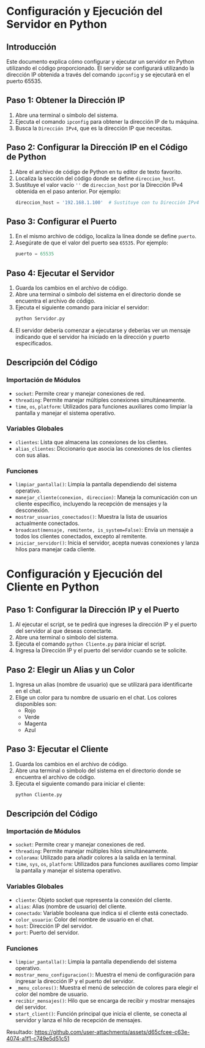 # Configuración y Ejecución del Servidor en Python

## Introducción

Este documento explica cómo configurar y ejecutar un servidor en Python utilizando el código proporcionado. El servidor se configurará utilizando la dirección IP obtenida a través del comando `ipconfig` y se ejecutará en el puerto 65535.

## Paso 1: Obtener la Dirección IP

1. Abre una terminal o símbolo del sistema.
2. Ejecuta el comando `ipconfig` para obtener la dirección IP de tu máquina.
3. Busca la `Dirección IPv4`, que es la dirección IP que necesitas.

## Paso 2: Configurar la Dirección IP en el Código de Python

1. Abre el archivo de código de Python en tu editor de texto favorito.
2. Localiza la sección del código donde se define `direccion_host`.
3. Sustituye el valor vacío `''` de `direccion_host` por la Dirección IPv4 obtenida en el paso anterior. Por ejemplo:
    ```python
    direccion_host = '192.168.1.100'  # Sustituye con tu Dirección IPv4
    ```

## Paso 3: Configurar el Puerto

1. En el mismo archivo de código, localiza la línea donde se define `puerto`.
2. Asegúrate de que el valor del puerto sea `65535`. Por ejemplo:
    ```python
    puerto = 65535
    ```

## Paso 4: Ejecutar el Servidor

1. Guarda los cambios en el archivo de código.
2. Abre una terminal o símbolo del sistema en el directorio donde se encuentra el archivo de código.
3. Ejecuta el siguiente comando para iniciar el servidor:
    ```sh
    python Servidor.py
    ```
4. El servidor debería comenzar a ejecutarse y deberías ver un mensaje indicando que el servidor ha iniciado en la dirección y puerto especificados.

## Descripción del Código

### Importación de Módulos

- `socket`: Permite crear y manejar conexiones de red.
- `threading`: Permite manejar múltiples conexiones simultáneamente.
- `time`, `os`, `platform`: Utilizados para funciones auxiliares como limpiar la pantalla y manejar el sistema operativo.

### Variables Globales

- `clientes`: Lista que almacena las conexiones de los clientes.
- `alias_clientes`: Diccionario que asocia las conexiones de los clientes con sus alias.

### Funciones

- `limpiar_pantalla()`: Limpia la pantalla dependiendo del sistema operativo.
- `manejar_cliente(conexion, direccion)`: Maneja la comunicación con un cliente específico, incluyendo la recepción de mensajes y la desconexión.
- `mostrar_usuarios_conectados()`: Muestra la lista de usuarios actualmente conectados.
- `broadcast(mensaje, remitente, is_system=False)`: Envía un mensaje a todos los clientes conectados, excepto al remitente.
- `iniciar_servidor()`: Inicia el servidor, acepta nuevas conexiones y lanza hilos para manejar cada cliente.

# Configuración y Ejecución del Cliente en Python

## Paso 1: Configurar la Dirección IP y el Puerto

1. Al ejecutar el script, se te pedirá que ingreses la dirección IP y el puerto del servidor al que deseas conectarte.
2. Abre una terminal o símbolo del sistema.
3. Ejecuta el comando `python Cliente.py` para iniciar el script.
4. Ingresa la Dirección IP y el puerto del servidor cuando se te solicite.

## Paso 2: Elegir un Alias y un Color

1. Ingresa un alias (nombre de usuario) que se utilizará para identificarte en el chat.
2. Elige un color para tu nombre de usuario en el chat. Los colores disponibles son:
    - Rojo
    - Verde
    - Magenta
    - Azul

## Paso 3: Ejecutar el Cliente

1. Guarda los cambios en el archivo de código.
2. Abre una terminal o símbolo del sistema en el directorio donde se encuentra el archivo de código.
3. Ejecuta el siguiente comando para iniciar el cliente:
    ```sh
    python Cliente.py
    ```

## Descripción del Código

### Importación de Módulos

- `socket`: Permite crear y manejar conexiones de red.
- `threading`: Permite manejar múltiples hilos simultáneamente.
- `colorama`: Utilizado para añadir colores a la salida en la terminal.
- `time`, `sys`, `os`, `platform`: Utilizados para funciones auxiliares como limpiar la pantalla y manejar el sistema operativo.

### Variables Globales

- `cliente`: Objeto socket que representa la conexión del cliente.
- `alias`: Alias (nombre de usuario) del cliente.
- `conectado`: Variable booleana que indica si el cliente está conectado.
- `color_usuario`: Color del nombre de usuario en el chat.
- `host`: Dirección IP del servidor.
- `port`: Puerto del servidor.

### Funciones

- `limpiar_pantalla()`: Limpia la pantalla dependiendo del sistema operativo.
- `mostrar_menu_configuracion()`: Muestra el menú de configuración para ingresar la dirección IP y el puerto del servidor.
- `_menu_colores()`: Muestra el menú de selección de colores para elegir el color del nombre de usuario.
- `recibir_mensajes()`: Hilo que se encarga de recibir y mostrar mensajes del servidor.
- `start_client()`: Función principal que inicia el cliente, se conecta al servidor y lanza el hilo de recepción de mensajes.

Resultado:
https://github.com/user-attachments/assets/d65cfcee-c63e-4074-a1f1-c749e5d51c51

